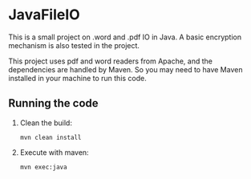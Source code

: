 # JavaFileIO
This is a small project on .word and .pdf IO in Java. A basic encryption mechanism is also tested in the project.

This project uses pdf and word readers from Apache, and the dependencies are handled by Maven. So you may need to have Maven installed in your machine to run this code.

## Running the code

1. Clean the build:
    ```
    mvn clean install
    ```

2. Execute with maven:
    ```
    mvn exec:java
    ```
